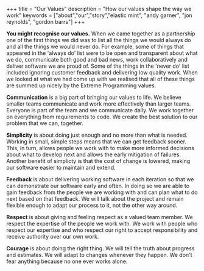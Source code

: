 +++
title =  "Our Values"
description = "How our values shape the way we work"
keywords = ["about","our","story","elastic mint", "andy garner", "jon reynolds", "gordon barrs"]
+++

**You might recognise our values.** When we came together as a partnership one of the first things we did was to list all the things we would always do and all the things we would never do. For example, some of things that appeared in the 'always do' list were to be open and transparent about what we do, communicate both good and bad news, work collaboratively and deliver software we are proud of.  Some of the things in the 'never do' list included ignoring customer feedback and delivering low quality work. When we looked at what we had come up with we realised that all of these things are summed up nicely by the Extreme Programming values.

**Communication** is a big part of bringing our values to life. We believe smaller teams communicate and work more effectively than larger teams. Everyone is part of the team and we communicate daily. We work together on everything from requirements to code. We create the best solution to our problem that we can, together.

**Simplicity** is about doing just enough and no more than what is needed. Working in small, simple steps means that we can get feedback sooner.  This, in turn, allows people we work with to make more informed decisions about what to develop next and allows the early mitigation of failures.  Another benefit of simplicty is that the cost of change is lowered, making our software easier to maintain and extend.

**Feedback** is about delivering working software in each iteration so that we can demonstrate our software early and often. In doing so we are able to gain feedback from the people we are working with and can plan what to do next based on that feedback. We will talk about the project and remain flexible enough to adapt our process to it, not the other way around.

**Respect** is about giving and feeling respect as a valued team member. We respect the expertise of the people we work with. We work with people who respect our expertise and who respect our right to accept responsibility and receive authority over our own work.

**Courage** is about doing the right thing. We will tell the truth about progress and estimates. We will adapt to changes whenever they happen. We don't fear anything because no one ever works alone.

